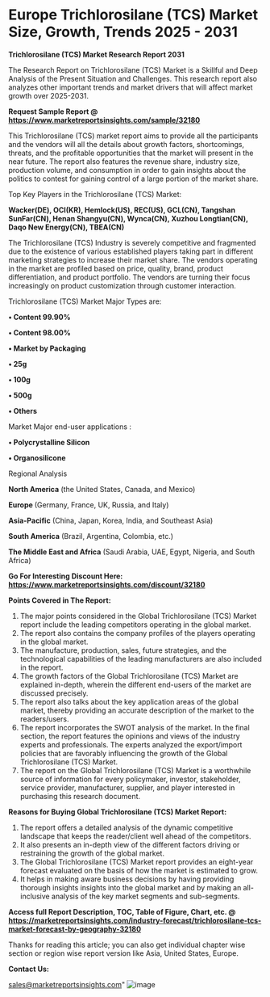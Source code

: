 # Europe Trichlorosilane (TCS) Market Size, Growth, Trends 2025 - 2031

<strong>Trichlorosilane (TCS) Market Research Report 2031</strong>

The Research Report on Trichlorosilane (TCS) Market is a Skillful and Deep Analysis of the Present Situation and Challenges. This research report also analyzes other important trends and market drivers that will affect market growth over 2025-2031.

<strong>Request Sample Report @ <a href=https://www.marketreportsinsights.com/sample/32180>https://www.marketreportsinsights.com/sample/32180</a></strong>

This Trichlorosilane (TCS) market report aims to provide all the participants and the vendors will all the details about growth factors, shortcomings, threats, and the profitable opportunities that the market will present in the near future. The report also features the revenue share, industry size, production volume, and consumption in order to gain insights about the politics to contest for gaining control of a large portion of the market share.

Top Key Players in the Trichlorosilane (TCS) Market:

<strong>Wacker(DE), OCI(KR), Hemlock(US), REC(US), GCL(CN), Tangshan SunFar(CN), Henan Shangyu(CN), Wynca(CN), Xuzhou Longtian(CN), Daqo New Energy(CN), TBEA(CN)</strong>

The Trichlorosilane (TCS) Industry is severely competitive and fragmented due to the existence of various established players taking part in different marketing strategies to increase their market share. The vendors operating in the market are profiled based on price, quality, brand, product differentiation, and product portfolio. The vendors are turning their focus increasingly on product customization through customer interaction.

Trichlorosilane (TCS) Market Major Types are:

<strong>• Content 99.90%

• Content 98.00%

• Market by Packaging

• 25g

• 100g

• 500g

• Others</strong>

Market Major end-user applications :

<strong>• Polycrystalline Silicon

• Organosilicone</strong>

Regional Analysis

</u><strong><b>North America</b></strong> (the United States, Canada, and Mexico)

<strong><b>Europe </b></strong>(Germany, France, UK, Russia, and Italy)

<strong><b>Asia-Pacific</b></strong> (China, Japan, Korea, India, and Southeast Asia)

<strong><b>South America</b></strong> (Brazil, Argentina, Colombia, etc.)

<strong><b>The Middle East and Africa</b></strong> (Saudi Arabia, UAE, Egypt, Nigeria, and South Africa)

<strong>Go For Interesting Discount Here: <a href=https://www.marketreportsinsights.com/discount/32180>https://www.marketreportsinsights.com/discount/32180</a></strong>

<strong>Points Covered in The Report:</strong>
<ol>
  <li>The major points considered in the Global Trichlorosilane (TCS) Market report include the leading competitors operating in the global market.</li>
  <li>The report also contains the company profiles of the players operating in the global market.</li>
  <li>The manufacture, production, sales, future strategies, and the technological capabilities of the leading manufacturers are also included in the report.</li>
  <li>The growth factors of the Global Trichlorosilane (TCS) Market are explained in-depth, wherein the different end-users of the market are discussed precisely.</li>
  <li>The report also talks about the key application areas of the global market, thereby providing an accurate description of the market to the readers/users.</li>
  <li>The report incorporates the SWOT analysis of the market. In the final section, the report features the opinions and views of the industry experts and professionals. The experts analyzed the export/import policies that are favorably influencing the growth of the Global Trichlorosilane (TCS) Market.</li>
  <li>The report on the Global Trichlorosilane (TCS) Market is a worthwhile source of information for every policymaker, investor, stakeholder, service provider, manufacturer, supplier, and player interested in purchasing this research document.</li>
</ol>
<strong>Reasons for Buying Global Trichlorosilane (TCS) Market Report:</strong>

<ol>
  <li>The report offers a detailed analysis of the dynamic competitive landscape that keeps the reader/client well ahead of the competitors.</li>
  <li>It also presents an in-depth view of the different factors driving or restraining the growth of the global market.</li>
  <li>The Global Trichlorosilane (TCS) Market report provides an eight-year forecast evaluated on the basis of how the market is estimated to grow.</li>
  <li>It helps in making aware business decisions by having providing thorough insights insights into the global market and by making an all-inclusive analysis of the key market segments and sub-segments.</li>
</ol>
<strong>Access full Report Description, TOC, Table of Figure, Chart, etc. @ <a href=https://marketreportsinsights.com/industry-forecast/trichlorosilane-tcs-market-forecast-by-geography-32180>https://marketreportsinsights.com/industry-forecast/trichlorosilane-tcs-market-forecast-by-geography-32180</a></strong>


Thanks for reading this article; you can also get individual chapter wise section or region wise report version like Asia, United States, Europe.

<strong>Contact Us:</strong>

sales@marketreportsinsights.com"
![image](https://github.com/user-attachments/assets/e43be0a7-96d8-4b93-ac61-cb24e2a745e6)
